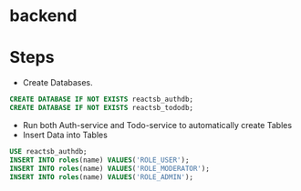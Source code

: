 # backend

# Steps

- Create Databases.

```sql
CREATE DATABASE IF NOT EXISTS reactsb_authdb;
CREATE DATABASE IF NOT EXISTS reactsb_tododb;
```

- Run both Auth-service and Todo-service to automatically create Tables
- Insert Data into Tables

```sql
USE reactsb_authdb;
INSERT INTO roles(name) VALUES('ROLE_USER');
INSERT INTO roles(name) VALUES('ROLE_MODERATOR');
INSERT INTO roles(name) VALUES('ROLE_ADMIN');
```
